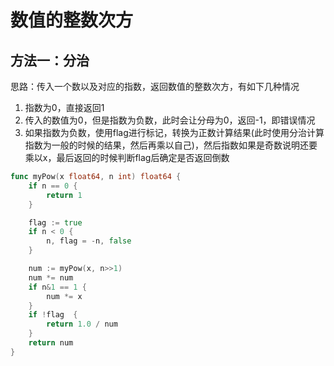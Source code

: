 # 数值的整数次方

## 方法一：分治
思路：传入一个数以及对应的指数，返回数值的整数次方，有如下几种情况

1. 指数为0，直接返回1
2. 传入的数值为0，但是指数为负数，此时会让分母为0，返回-1，即错误情况
3. 如果指数为负数，使用flag进行标记，转换为正数计算结果(此时使用分治计算指数为一般的时候的结果，然后再乘以自己)，然后指数如果是奇数说明还要乘以x，最后返回的时候判断flag后确定是否返回倒数

```go
func myPow(x float64, n int) float64 {
	if n == 0 {
		return 1
	}

	flag := true
	if n < 0 {
		n, flag = -n, false
	}

	num := myPow(x, n>>1)
	num *= num
	if n&1 == 1 {
		num *= x
	}
	if !flag  {
		return 1.0 / num
	}
	return num
}
```
